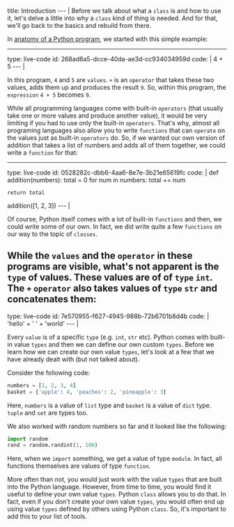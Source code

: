title: Introduction
--- |
  Before we talk about what a `class` is and how to use it, let's delve a little into why a `class` kind of thing is needed. And for that, we'll go back to the basics and rebuild from there.

  In [anatomy of a Python program](/@python-program-anatomy), we started with this simple example:

---
type: live-code
id: 268ad8a5-dcce-40da-ae3d-cc934034959d
code: |
  4 + 5
--- |

  In this program, `4` and `5` are `values`. `+` is an `operator` that takes these two values, adds them up and produces the result `9`. So, within this program, the `expression` `4 + 5` becomes `9`.

  While all programming languages come with built-in `operators` (that usually take one or more values and produce another value), it would be very limiting if you had to use only the built-in `operators`. That's why, almost all programing languages also allow you to write `functions` that can `operate` on the values just as built-in `operators` do. So, if we wanted our own version of addition that takes a list of numbers and adds all of them together, we could write a `function` for that:

---
type: live-code
id: 0528282c-dbb6-4aa6-8e7e-3b21e65619fc
code: |
  def addition(numbers):
    total = 0
    for num in numbers:
      total += num

    return total

  addition([1, 2, 3])
--- |

  Of course, Python itself comes with a lot of built-in `functions` and then, we could write some of our own. In fact, we did write quite a few `functions` on our way to the topic of `classes`.

  While the `values` and the `operator` in these programs are visible, what's not apparent is the `type` of values. These values are of of `type` `int`. The `+` `operator` also takes values of `type` `str` and concatenates them:
---
type: live-code
id: 7e570955-f627-4945-988b-72b6701b8d4b
code: |
 'hello' + ' ' + 'world'
--- |

  Every `value` is of a specific `type` (e.g. `int`, `str` etc). Python comes with built-in value `types` and then we can define our own custom `types`. Before we learn how we can create our own value `types`, let's look at a few that we have already dealt with (but not talked about).

  Consider the following code:
  ```Python
  numbers = [1, 2, 3, 4]
  basket = {'apple': 4, 'peaches': 2, 'pineapple': 3}
  ```

  Here, `numbers` is a value of `list` type and `basket` is a value of `dict` type. `tuple` and `set` are types too.

  We also worked with random numbers so far and it looked like the following:
  ```Python
  import random
  rand = random.randint(1, 100)
  ```

  Here, when we `import` something, we get a value of type `module`. In fact, all functions themselves are values of type `function`.

  More often than not, you would just work with the value `types` that are built into the Python language. However, from time to time, you would find it useful to define your own value `types`. Python `class` allows you to do that. In fact, even if you don't create your own value `types`, you would often end up using value `types` defined by others using Python `class`. So, it's important to add this to your list of tools.
